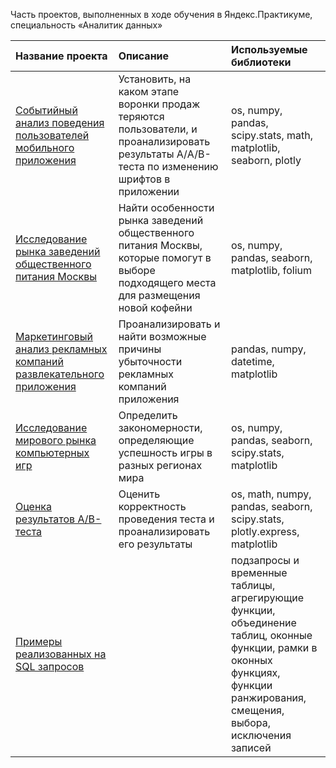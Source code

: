Часть проектов, выполненных в ходе обучения в Яндекс.Практикуме, специальность «Аналитик данных»

| Название проекта | Описание | Используемые библиотеки |
| :-------------------------| :--------------------------------------| :----------|
|[Событийный анализ поведения пользователей мобильного приложения](Sales_funnel_AB_test) | Установить, на каком этапе воронки продаж теряются пользователи, и проанализировать результаты A/А/B-теста по изменению шрифтов в приложении | os, numpy, pandas, scipy.stats, math, matplotlib, seaborn, plotly |
|[Исследование рынка заведений общественного питания Москвы](Moscow_places)| Найти особенности рынка заведений общественного питания Москвы, которые помогут в выборе подходящего места для размещения новой кофейни | os, numpy, pandas, seaborn, matplotlib, folium |
|[Маркетинговый анализ рекламных компаний развлекательного приложения](Advertising_campaigns_analysis) |Проанализировать и найти возможные причины убыточности рекламных компаний приложения |pandas, numpy, datetime, matplotlib |
|[Исследование мирового рынка компьютерных игр](Games) | Определить закономерности, определяющие успешность игры в разных регионах мира |  os, numpy, pandas, seaborn, scipy.stats, matplotlib |
|[Оценка результатов A/B-теста](Evaluation_of_AB_test_results) | Оценить корректность проведения теста и проанализировать его результаты | os, math, numpy, pandas, seaborn, scipy.stats, plotly.express, matplotlib |
|[Примеры реализованных на SQL запросов](sql_queries_examples) | | подзапросы и временные таблицы, агрегирующие функции, объединение таблиц, оконные функции, рамки в оконных функциях, функции ранжирования, смещения, выбора, исключения записей |
